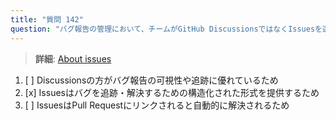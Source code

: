 ```yaml
---
title: "質問 142"
question: "バグ報告の管理において、チームがGitHub DiscussionsではなくIssuesを選ぶ理由は何ですか？"
---
```


> **詳細**: [About issues](https://docs.github.com/en/issues/tracking-your-work-with-issues/about-issues)
1. [ ] Discussionsの方がバグ報告の可視性や追跡に優れているため  
1. [x] Issuesはバグを追跡・解決するための構造化された形式を提供するため  
1. [ ] IssuesはPull Requestにリンクされると自動的に解決されるため